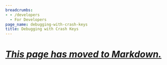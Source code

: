```yaml
---
breadcrumbs:
- - /developers
  - For Developers
page_name: debugging-with-crash-keys
title: Debugging with Crash Keys
---
```


# *[This page has moved to Markdown.](https://chromium.googlesource.com/chromium/src/+/master/docs/debugging_with_crash_keys.md)*